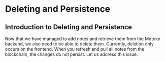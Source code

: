 # Deleting and Persistence

## Introduction to Deleting and Persistence

Now that we have managed to add notes and retrieve them from the Motoko backend, we also need to be able to delete them. Currently, deletion only occurs on the frontend. When you refresh and pull all notes from the blockchain, the changes do not persist. Let us address this issue.
